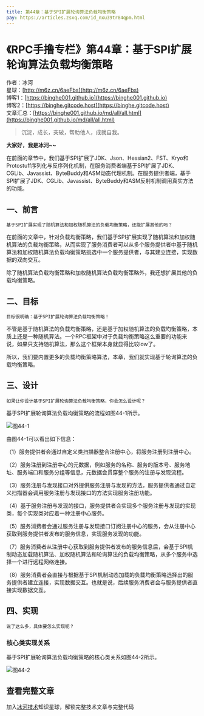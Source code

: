 ```yaml
---
title: 第44章：基于SPI扩展轮询算法负载均衡策略
pay: https://articles.zsxq.com/id_nxu39tr84qpm.html
---
```


# 《RPC手撸专栏》第44章：基于SPI扩展轮询算法负载均衡策略

作者：冰河
<br/>星球：[http://m6z.cn/6aeFbs](http://m6z.cn/6aeFbs)
<br/>博客1：[https://binghe001.github.io](https://binghe001.github.io)
<br/>博客2：[https://binghe.gitcode.host](https://binghe.gitcode.host)
<br/>文章汇总：[https://binghe001.github.io/md/all/all.html](https://binghe001.github.io/md/all/all.html)

> 沉淀，成长，突破，帮助他人，成就自我。

**大家好，我是冰河~~**

在前面的章节中，我们基于SPI扩展了JDK、Json、Hessian2、FST、Kryo和Protostuff序列化与反序列化机制，在服务消费者端基于SPI扩展了JDK、CGLib、Javassist、ByteBuddy和ASM动态代理机制。在服务提供者端，基于SPI扩展了JDK、CGLib、Javassist、ByteBuddy和ASM反射机制调用真实方法的功能。

## 一、前言

`基于SPI扩展实现了随机算法和加权随机算法的负载均衡策略，还能扩展其他的吗？`

在前面的文章中，针对负载均衡策略，我们基于SPI扩展实现了随机算法和加权随机算法的负载均衡策略，从而实现了服务消费者可以从多个服务提供者中基于随机算法和加权随机算法负载均衡策略挑选中一个服务提供者，与其建立连接，实现数据的双向交互。

除了随机算法负载均衡策略和加权随机算法负载均衡策略外，我还想扩展其他的负载均衡策略。

## 二、目标

`目标很明确：基于SPI扩展轮询算法负载均衡策略！`

不管是基于随机算法的负载均衡策略，还是基于加权随机算法的负载均衡策略，本质上还是一种随机算法。一个RPC框架中对于负载均衡策略这么重要的功能来说，如果只支持随机算法，那么这个框架本身就显得比较low了。

所以，我们要内置更多的负载均衡策略算法，本章，我们就实现基于轮询算法的负载均衡策略。

## 三、设计

`如果让你设计基于SPI扩展轮询算法负载均衡策略，你会怎么设计呢？`

基于SPI扩展轮询算法负载均衡策略的流程如图44-1所示。

![图44-1](https://binghe001.github.io/assets/images/middleware/rpc/rpc-2022-11-21-001.png)

由图44-1可以看出如下信息：

（1）服务提供者会通过自定义类扫描器整合注册中心，将服务注册到注册中心。

（2）服务注册到注册中心的元数据，例如服务的名称、服务的版本号、服务地址、服务端口和服务分组等信息，元数据会贯穿整个服务的注册与发现流程。

（3）服务注册与发现接口对外提供服务注册与发现的方法，服务提供者通过自定义扫描器会调用服务注册与发现接口的方法实现服务注册功能。

（4）基于服务注册与发现的接口，服务提供者会实现多个服务注册与发现的实现类，每个实现类对应着一种注册中心服务。

（5）服务消费者会通过服务注册与发现接口订阅注册中心的服务，会从注册中心获取到服务提供者发布的服务信息，实现服务发现的功能。

（7）服务消费者从注册中心获取到服务提供者发布的服务信息后，会基于SPI机制动态加载随机算法、加权随机算法和轮询算法的负载均衡策略，从多个服务中选择一个进行远程网络连接。

（8）服务消费者会直接与根据基于SPI机制动态加载的负载均衡策略选择出的服务提供者建立连接，实现数据交互。也就是说，后续服务消费者会与服务提供者直接实现数据交互。

## 四、实现

`说了这么多，具体要怎么实现呢？`

### 核心类实现关系

基于SPI扩展轮询算法负载均衡策略的核心类关系如图44-2所示。

![图44-2](https://binghe001.github.io/assets/images/middleware/rpc/rpc-2022-11-21-002.png)


## 查看完整文章

加入[冰河技术](http://m6z.cn/6aeFbs)知识星球，解锁完整技术文章与完整代码
